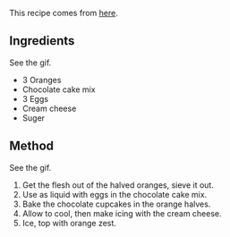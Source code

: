 

This recipe comes from [here](https://gfycat.com/BlaringShadyKookaburra).

## Ingredients 

See the gif.

- 3 Oranges
- Chocolate cake mix
- 3 Eggs
- Cream cheese
- Suger

## Method

See the gif.

1. Get the flesh out of the halved oranges, sieve it out.
2. Use as liquid with eggs in the chocolate cake mix.
3. Bake the chocolate cupcakes in the orange halves.
4. Allow to cool, then make icing with the cream cheese.
5. Ice, top with orange zest.

